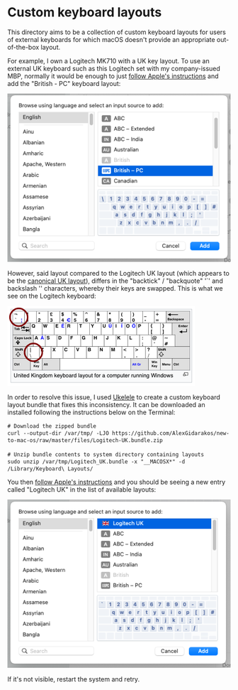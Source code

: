 # Custom keyboard layouts

This directory aims to be a collection of custom keyboard layouts for users of external keyboards for which macOS doesn't provide an appropriate 
out-of-the-box layout.

For example, I own a Logitech MK710 with a UK key layout. To use an external UK keyboard such as this Logitech set with my company-issued MBP, normally it would be enough to just [follow Apple's instructions](https://support.apple.com/en-gb/guide/mac-help/mchlp1406/mac) and add the "British - PC" keyboard layout:

![Adding the "British - PC" macOS keyboard layout](img/Logitech-UK-01.png)

However, said layout compared to the Logitech UK layout (which appears to be the [canonical UK layout](https://en.wikipedia.org/wiki/British_and_American_keyboards)), differs in the "backtick" / "backquote" '`' and backslash '\' characters, whereby their keys are swapped. This is what we see on the Logitech keyboard:

![A typical UK keyboard layout](img/Logitech-UK-02.png)

In order to resolve this issue, I used [Ukelele](https://software.sil.org/ukelele/) to create a custom keyboard layout bundle that fixes this inconsistency. It can be downloaded an installed following the instructions below on the Terminal:

```shell
# Download the zipped bundle
curl --output-dir /var/tmp/ -LJO https://github.com/AlexGidarakos/new-to-mac-os/raw/master/files/Logitech-UK.bundle.zip

# Unzip bundle contents to system directory containing layouts
sudo unzip /var/tmp/Logitech_UK.bundle -x "__MACOSX*" -d /Library/Keyboard\ Layouts/
```

You then [follow Apple's instructions](https://support.apple.com/en-gb/guide/mac-help/mchlp1406/mac) and you should be seeing a new entry called "Logitech UK" in the list of available layouts:

![Adding the "Logitech UK" keyboard layout](img/Logitech-UK-03.png)

If it's not visible, restart the system and retry.
